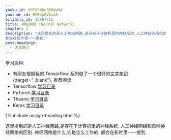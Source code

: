 ```yaml
---
youku_id: XMTU5NDc3MDQwOA
youtube_id: RSRkp8VAavQ
bilibili_id: 15997715
title: 神经网络 (Neural Network)
chapter: 2
description: "这里提到的是人工神经网路,是存在于计算机里的神经系统.人工神经网络和自然神经网络的区别. 神经网络是什么,它是怎么工作的.
都会在影片里一一提到."
post-headings:
  - 内容简介
---
```



学习资料:
  * 有网友根据我的 Tensorflow 系列做了一个很好的[文字笔记](http://www.jianshu.com/p/e112012a4b2d){:target="_blank"}, 推荐阅读.
  * Tensorflow [学习目录](/tutorials/machine-learning/tensorflow/)
  * PyTorch [学习目录](/tutorials/machine-learning/torch/)
  * Theano [学习目录](/tutorials/machine-learning/theano/)
  * Keras [学习目录](/tutorials/machine-learning/keras/)

{% include assign-heading.html %}

这里提到的是人工神经网路,是存在于计算机里的神经系统.
人工神经网络和自然神经网络的区别. 神经网络是什么,它是怎么工作的. 
都会在影片里一一提到.


